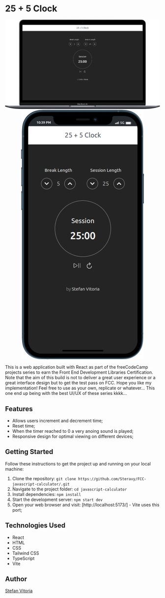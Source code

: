 # 25 + 5 Clock

<div align="center">
  <img src="https://github.com/Steravy/FCC-25-5-clock/blob/main/public/dsk.png" alt="JavaScript Calculator" width="800px" height='auto' />
</div>
<div align="center">
  <img src="https://github.com/Steravy/FCC-25-5-clock/blob/main/public/mobile.png" alt="JavaScript Calculator" width="400px" height='auto' />
</div>

This is a web application built with React as part of the freeCodeCamp projects series to earn the Front End Development Libraries Certification. Note that the aim of this build is not to deliver a great user experience or a great interface design but to get the test pass on FCC.
Hope you like my implementation! Feel free to use as your own, replicate or whatever...
This one end up being with the best UI/UX of these series kkkk...

## Features

- Allows users increment and decrement time;
- Reset time;
- When the timer reached to 0 a very anoing sound is played;
- Responsive design for optimal viewing on different devices;

## Getting Started

Follow these instructions to get the project up and running on your local machine:

1. Clone the repository: `git clone https://github.com/Steravy/FCC-javascript-calculator/.git`
2. Navigate to the project folder: `cd javascript-calculator`
3. Install dependencies: `npm install`
4. Start the development server: `npm start dev`
5. Open your web browser and visit: [http://localhost:5173/] - Vite uses this port;

## Technologies Used

- React
- HTML
- CSS
- Tailwind CSS
- TypeScript
- Vite

## Author

[Stefan Vitoria](https://github.com/Steravy)

